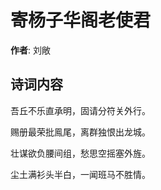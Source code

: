# 寄杨子华阁老使君

**作者**: 刘敞

## 诗词内容

吾丘不乐直承明，固请分符关外行。

赐册最荣批鳯尾，离群独恨出龙城。

壮谋欲负腰间组，愁思空摇塞外旌。

尘土满衫头半白，一闻班马不胜情。

